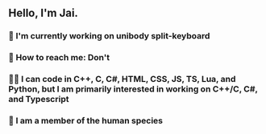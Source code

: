## Hello, I'm Jai.

### 💪 I'm currently working on unibody split-keyboard
### 🤙 How to reach me: Don't
### 👨‍💻 I can code in C++, C, C#, HTML, CSS, JS, TS, Lua, and Python, but I am primarily interested in working on C++/C, C#, and Typescript
### 🦍 I am a member of the human species
